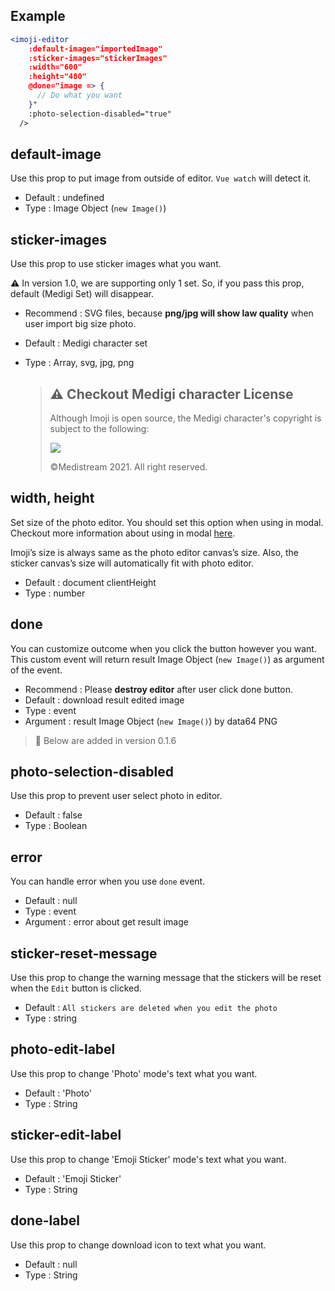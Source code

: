 ## Example

```jsx
<imoji-editor
    :default-image="importedImage"
    :sticker-images="stickerImages"
    :width="600"
    :height="480"
    @done="image => {
      // Do what you want
    }"
    :photo-selection-disabled="true"
  />
```

## default-image

Use this prop to put image from outside of editor. `Vue watch` will detect it.

- Default : undefined
- Type : Image Object (`new Image()`)

## sticker-images

Use this prop to use sticker images what you want.

⚠ In version 1.0, we are supporting only 1 set. So, if you pass this prop, default (Medigi Set) will disappear.

- Recommend : SVG files, because **png/jpg will show law quality** when user import big size photo.
- Default : Medigi character set
- Type : Array, svg, jpg, png

  > ## ⚠ Checkout Medigi character License
  >
  > Although Imoji is open source, the Medigi character's copyright is subject to the following:
  >
  > <img src="https://github.com/medistream-team/imoji-editor/raw/master/public/by-nc-nd.svg">
  >
  > ©Medistream 2021. All right reserved.

## width, height

Set size of the photo editor. You should set this option when using in modal. Checkout more information about using in modal [here](##using-in-modal).

Imoji’s size is always same as the photo editor canvas’s size. Also, the sticker canvas’s size will automatically fit with photo editor.

- Default : document clientHeight
- Type : number

## done

You can customize outcome when you click the button however you want. This custom event will return result Image Object (`new Image()`) as argument of the event.

- Recommend : Please **destroy editor** after user click done button.
- Default : download result edited image
- Type : event
- Argument : result Image Object (`new Image()`) by data64 PNG

> 🔻 Below are added in version 0.1.6

## photo-selection-disabled

Use this prop to prevent user select photo in editor.

- Default : false
- Type : Boolean

## error

You can handle error when you use `done` event.

- Default : null
- Type : event
- Argument : error about get result image

## sticker-reset-message

Use this prop to change the warning message that the stickers will be reset when the `Edit` button is clicked.

- Default : `All stickers are deleted when you edit the photo`
- Type : string

## photo-edit-label

Use this prop to change 'Photo' mode's text what you want.

- Default : 'Photo'
- Type : String

## sticker-edit-label

Use this prop to change 'Emoji Sticker' mode's text what you want.

- Default : 'Emoji Sticker'
- Type : String

## done-label

Use this prop to change download icon to text what you want.

- Default : null
- Type : String

